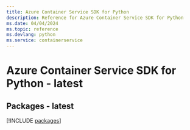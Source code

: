 ```yaml
---
title: Azure Container Service SDK for Python
description: Reference for Azure Container Service SDK for Python
ms.date: 04/04/2024
ms.topic: reference
ms.devlang: python
ms.service: containerservice
---
```

# Azure Container Service SDK for Python - latest
## Packages - latest
[!INCLUDE [packages](container-service-index.md)]